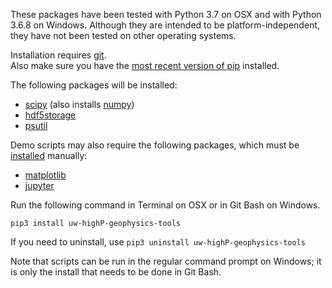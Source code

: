 These packages have been tested with Python 3.7 on OSX and with Python 3.6.8 on Windows. 
Although they are intended to be platform-independent, they have not been tested on other operating systems.

Installation requires [git](https://www.git-scm.com/book/en/v2/Getting-Started-Installing-Git).  
Also make sure you have the [most recent version of pip](https://pip.pypa.io/en/stable/installing/#upgrading-pip) 
installed.  

The following packages will be installed:
- [scipy](https://scipy.org/scipylib/index.html) (also installs [numpy](http://numpy.org/))
- [hdf5storage](https://pythonhosted.org/hdf5storage/)
- [psutil](https://pypi.org/project/psutil/)

Demo scripts may also require the following packages, which must be [installed](https://packaging.python.org/tutorials/installing-packages/) manually:
- [matplotlib](https://matplotlib.org/users/installing.html)
- [jupyter](https://jupyter.readthedocs.io/en/latest/install.html)

Run the following command in Terminal on OSX or in Git Bash on Windows.  

``pip3 install uw-highP-geophysics-tools``

If you need to uninstall, use 
``pip3 uninstall uw-highP-geophysics-tools``

Note that scripts can be run in the regular command prompt on Windows; it is only the install that needs to be done 
in Git Bash.




